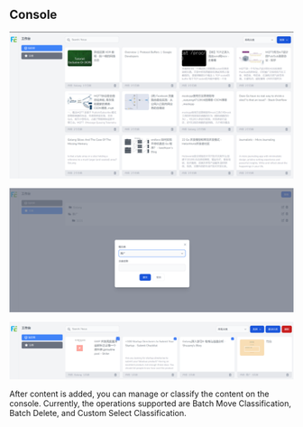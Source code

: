 ## Console

![image-20220909223740560](../../_resources/images/image-20220909223740560.png)

![image-20220909223851043](../../_resources/images/image-20220909223851043.png)

![image-20220909223931301](../../_resources/images/image-20220909223931301.png)

After content is added, you can manage or classify the content on the console. Currently, the operations supported are Batch Move Classification, Batch Delete, and Custom Select Classification.
